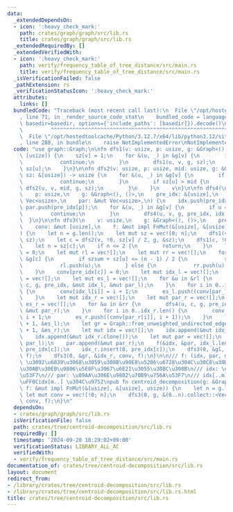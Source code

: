```yaml
---
data:
  _extendedDependsOn:
  - icon: ':heavy_check_mark:'
    path: crates/graph/graph/src/lib.rs
    title: crates/graph/graph/src/lib.rs
  _extendedRequiredBy: []
  _extendedVerifiedWith:
  - icon: ':heavy_check_mark:'
    path: verify/frequency_table_of_tree_distance/src/main.rs
    title: verify/frequency_table_of_tree_distance/src/main.rs
  _isVerificationFailed: false
  _pathExtension: rs
  _verificationStatusIcon: ':heavy_check_mark:'
  attributes:
    links: []
  bundledCode: "Traceback (most recent call last):\n  File \"/opt/hostedtoolcache/Python/3.12.7/x64/lib/python3.12/site-packages/onlinejudge_verify/documentation/build.py\"\
    , line 71, in _render_source_code_stat\n    bundled_code = language.bundle(stat.path,\
    \ basedir=basedir, options={'include_paths': [basedir]}).decode()\n          \
    \         ^^^^^^^^^^^^^^^^^^^^^^^^^^^^^^^^^^^^^^^^^^^^^^^^^^^^^^^^^^^^^^^^^^^^^^^^^^^^^^^^^\n\
    \  File \"/opt/hostedtoolcache/Python/3.12.7/x64/lib/python3.12/site-packages/onlinejudge_verify/languages/rust.py\"\
    , line 288, in bundle\n    raise NotImplementedError\nNotImplementedError\n"
  code: "use graph::Graph;\n\nfn dfs1(v: usize, p: usize, g: &Graph<(), ()>, sz: &mut\
    \ [usize]) {\n    sz[v] = 1;\n    for &(u, _) in &g[v] {\n        if u == p {\n\
    \            continue;\n        }\n        dfs1(u, v, g, sz);\n        sz[v] +=\
    \ sz[u];\n    }\n}\n\nfn dfs2(v: usize, p: usize, mid: usize, g: &Graph<(), ()>,\
    \ sz: &[usize]) -> usize {\n    for &(u, _) in &g[v] {\n        if u == p {\n\
    \            continue;\n        }\n        if sz[u] > mid {\n            return\
    \ dfs2(u, v, mid, g, sz);\n        }\n    }\n    v\n}\n\nfn dfs4(\n    v: usize,\n\
    \    p: usize,\n    g: &Graph<(), ()>,\n    pre_idx: &[usize],\n    idx: &mut\
    \ Vec<usize>,\n    par: &mut Vec<usize>,\n) {\n    idx.push(pre_idx[v]);\n   \
    \ par.push(pre_idx[p]);\n    for &(u, _) in &g[v] {\n        if u == p {\n   \
    \         continue;\n        }\n        dfs4(u, v, g, pre_idx, idx, par);\n  \
    \  }\n}\n\nfn dfs3(\n    v: usize,\n    g: &Graph<(), ()>,\n    pre_idx: &[usize],\n\
    \    conv: &mut [usize],\n    f: &mut impl FnMut(&[usize], &[usize], usize),\n\
    ) {\n    let n = g.len();\n    let mut sz = vec![0; n];\n    dfs1(v, !0, g, &mut\
    \ sz);\n    let c = dfs2(v, !0, sz[v] / 2, g, &sz);\n    dfs1(c, !0, g, &mut sz);\n\
    \    let n = sz[c];\n    if n <= 2 {\n        return;\n    }\n    let mut szsum\
    \ = 0;\n    let mut rl = vec![];\n    let mut rr = vec![];\n    for &(u, _) in\
    \ &g[c] {\n        if szsum + sz[u] <= (n - 1) / 2 {\n            szsum += sz[u];\n\
    \            rl.push(u);\n        } else {\n            rr.push(u);\n        }\n\
    \    }\n    conv[pre_idx[c]] = 0;\n    let mut idx_l = vec![];\n    let mut par_l\
    \ = vec![];\n    let mut es_l = vec![];\n    for &u in &rl {\n        dfs4(u,\
    \ c, g, pre_idx, &mut idx_l, &mut par_l);\n    }\n    for i in 0..idx_l.len()\
    \ {\n        conv[idx_l[i]] = i + 1;\n        es_l.push((conv[par_l[i]], i + 1));\n\
    \    }\n    let mut idx_r = vec![];\n    let mut par_r = vec![];\n    let mut\
    \ es_r = vec![];\n    for &u in &rr {\n        dfs4(u, c, g, pre_idx, &mut idx_r,\
    \ &mut par_r);\n    }\n    for i in 0..idx_r.len() {\n        conv[idx_r[i]] =\
    \ i + 1;\n        es_r.push((conv[par_r[i]], i + 1));\n    }\n    let gl = Graph::from_unweighted_undirected_edges(idx_l.len()\
    \ + 1, &es_l);\n    let gr = Graph::from_unweighted_undirected_edges(idx_r.len()\
    \ + 1, &es_r);\n    let mut idx = vec![];\n    idx.append(&mut idx_l.clone());\n\
    \    idx.append(&mut idx_r.clone());\n    let mut par = vec![];\n    par.append(&mut\
    \ par_l);\n    par.append(&mut par_r);\n    f(&idx, &par, idx_l.len());\n    idx_l.insert(0,\
    \ pre_idx[c]);\n    idx_r.insert(0, pre_idx[c]);\n    dfs3(0, &gl, &idx_l, conv,\
    \ f);\n    dfs3(0, &gr, &idx_r, conv, f);\n}\n\n/// f: (idx, par, m)\n/// par[0]\
    \ \u3092\u6839\u3068\u3059\u308B\u90E8\u5206\u6728\u304C\u30C8\u30DD\u30ED\u30B8\
    \u30AB\u30EB\u9806\u5E8F\u3067\u6E21\u3055\u308C\u308B\n/// idx: \u9802\u70B9\u756A\
    \u53F7\n/// par: \u89AA\u306E\u9802\u70B9\u756A\u53F7\n/// idx[..m] \u304C\u8D64\
    \uFF0Cidx[m..] \u304C\u9752\npub fn centroid_decomposition(g: &Graph<(), ()>,\
    \ f: &mut impl FnMut(&[usize], &[usize], usize)) {\n    let n = g.len();\n   \
    \ let mut conv = vec![!0; n];\n    dfs3(0, g, &(0..n).collect::<Vec<_>>(), &mut\
    \ conv, f);\n}\n"
  dependsOn:
  - crates/graph/graph/src/lib.rs
  isVerificationFile: false
  path: crates/tree/centroid-decomposition/src/lib.rs
  requiredBy: []
  timestamp: '2024-09-20 10:29:02+09:00'
  verificationStatus: LIBRARY_ALL_AC
  verifiedWith:
  - verify/frequency_table_of_tree_distance/src/main.rs
documentation_of: crates/tree/centroid-decomposition/src/lib.rs
layout: document
redirect_from:
- /library/crates/tree/centroid-decomposition/src/lib.rs
- /library/crates/tree/centroid-decomposition/src/lib.rs.html
title: crates/tree/centroid-decomposition/src/lib.rs
---
```


